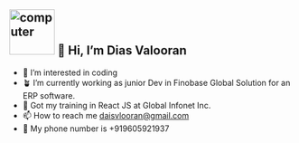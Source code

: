 <h2><img src="https://thumbs.gfycat.com/ScaryCreamyGlobefish.webp" alt="computer" width="80"> 👋 Hi, I’m Dias Valooran </h2>

- 👀 I’m interested in coding
- 🪴 I’m currently working as junior Dev in Finobase Global Solution for an ERP software.
- 🌱 Got my training in React JS at Global Infonet Inc.
- 📫 How to reach me daisvlooran@gmail.com
- 📱 My phone number is  +919605921937

<!---
ediot3/ediot3 is a ✨ special ✨ repository because its `README.md` (this file) appears on your GitHub profile.
You can click the Preview link to take a look at your changes.
--->
